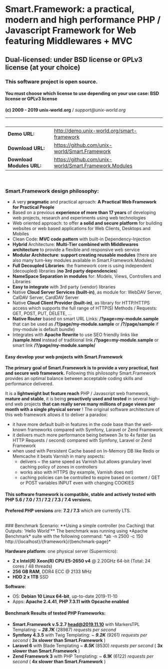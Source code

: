 # Smart.Framework: a practical, modern and high performance PHP / Javascript Framework for Web featuring Middlewares + MVC
## Dual-licensed: under BSD license or GPLv3 license (at your choice)
### This software project is open source.
#### You must choose which license to use depending on your use case: BSD license or GPLv3 license
<b>(c) 2009 - 2019 unix-world.org</b> / <i>support&#64;unix-world.org</i>

 &nbsp; | &nbsp;
------------- | -------------
 **Demo URL:** | <a href="http://demo.unix-world.org/smart-framework/" target="_blank">http://demo.unix-world.org/smart-framework</a>
 **Download URL:** | <a href="https://github.com/unix-world/Smart.Framework" target="_blank">https://github.com/unix-world/Smart.Framework</a>
 **Download Modules URL:** | <a href="https://github.com/unix-world/Smart.Framework.Modules" target="_blank">https://github.com/unix-world/Smart.Framework.Modules</a>

<br>

### Smart.Framework design philosophy:
* A very **pragmatic** and practical aproach: **A Practical Web Framework for Practical People**
* Based on a previous **experience of more than 17 years** of developing web projects, research and experiments using web technologies
* Web oriented approach: to offer **a solid and secure platform** for building websites or web based applications for Web Clients, Desktops and Mobiles
* Clean Code: **MVC code pattern** with built-in Dependency-Injection
* **Hybrid** Architecture: **Multi-Tier combined with Middlewares architecture** to provide a flexible and responsive web service
* **Modular Architecture**: **support creating reusable modules** (there are also many turn-key modules available in Smart.Framework.Modules)
* **Full Decoupled Libraries**: the framework core is using independent (decoupled) libraries (**no 3rd party dependencies**)
* **NameSpace Separation in modules** for: Models, Views, Controllers and Libraries
* **Easy to integrate** with 3rd party (vendor) libraries
* Native **Cloud Server Services (built-in)**, as module for: WebDAV Server, CalDAV Server, CardDAV Server
* Native **Cloud Client Provider (built-in)**, as library for HTTP/HTTPS access which supports the full range of HTTP(S) Methods / Requests: GET, POST, PUT, DELETE, ...
* **Native Router** based on smart URL Links: **/?page=my-module.sample** that can be used as **/?/page/my-module.sample** or **/?/page/sample** if (my-module is default bundle)
* Integrates with **Apache Rewrite** to use SEO friendly links like **/sample.html** instead of traditional link **/?page=my-module.sample** or smart link **/?/page/my-module.sample/**

#### Easy develop your web projects with Smart.Framework
**The primary goal of Smart.Framework is to provide a very practical, fast and secure web framework.**
Following this philosophy Smart.Framework provides an optimal balance between acceptable coding skills and performance delivered.

It is a **lightweight but feature reach** PHP / Javascript web framework, **mature and stable**, it is being **proactively used and tested** in several high-end web projects **that can really serve many millions of page views per month with a single physical server** !
The original software architecture of this web framework allows it to deliver a paradox:
* it have more default built-in features in the code base than the well-known frameworks compared with Symfony, Laravel or Zend Framework
* it delivers much more performance being between 3x to 4x faster (as HTTP Requests / second) compared with Symfony, Laravel or Zend Framework
* when used with Persistent Cache based on In-Memory DB like Redis or Memcache it beats Varnish in many aspects:
	- delivers ~ the same speed as Varnish but allows granulary level caching policy of zones in controllers
	- works also with HTTPS (by example, Varnish does not)
	- caching policies can be controlled to expire based on content / GET or POST variables INPUT even with changing COOKIES


#### This software framework is compatible, stable and actively tested with PHP 5.6 / 7.0 / 7.1 / 7.2 / 7.3 / 7.4 versions.
**Prefered PHP versions** are: **7.2 / 7.3** which are currently LTS.

<br>
### Benchmark Scenario:
**Using a simple controller (no Caching) that Outputs: 'Hello World'**
The benchmark was running using *Apache Benchmark* suite with the following command:
*ab -n 2500 -c 150 http://{localhost}/{framework}/{benchmark-page}*

**Hardware platform**: one physical server (Supermicro):
* **2 x Intel(R) Xeon(R) CPU E5-2650 v4** @ 2.20GHz 64-bit (Total: 24 cores / 48 threads)
* **256 GB RAM**, DDR4 ECC @ 2133 MHz
* **HDD 2 x 1TB** SSD

**Software**:
* OS: **Debian 10 Linux 64-bit**, up-to-date 2019-11-10
* Apps: **Apache 2.4.41**, **PHP 7.3.11 with Opcache enabled**

#### Benchmark Results of tested PHP Frameworks:
* **Smart.Framework v.5.2.7 head@2019.11.10** with MarkersTPL Templating: ~ **_28.7K_** (28987) *requests per second*
* **Symfony 4.3.5** with Twig Templating: ~ **_9.2K_** (9261) *requests per second* ( **3x slower than Smart.Framework** )
* **Laravel 6** with Blade Templating ~ **_8.5K_** (8530) *requests per second* ( **3x slower than Smart.Framework** )
* **Zend Framework 3** with PHP Templating: ~ **_6.1K_** (6122) *requests per second* ( **4x slower than Smart.Framework** )
